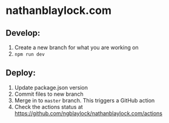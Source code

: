 # nathanblaylock.com

## Develop: 
1. Create a new branch for what you are working on
2. `npm run dev`

## Deploy:
1. Update package.json version
2. Commit files to new branch
3. Merge in to `master` branch. This triggers a GitHub action
4. Check the actions status at https://github.com/ngblaylock/nathanblaylock.com/actions